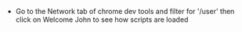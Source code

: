 * Go to the Network tab of chrome dev tools and filter for '/user' then click on Welcome John to see how scripts are loaded